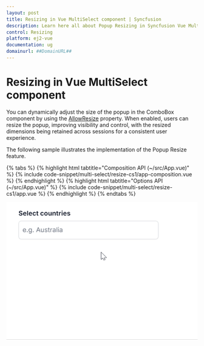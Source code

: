 ```yaml
---
layout: post
title: Resizing in Vue MultiSelect component | Syncfusion
description: Learn here all about Popup Resizing in Syncfusion Vue MultiSelect component of Syncfusion Essential JS 2 and more.
control: Resizing
platform: ej2-vue
documentation: ug
domainurl: ##DomainURL##
---
```


# Resizing in Vue MultiSelect component

You can dynamically adjust the size of the popup in the ComboBox component by using the [AllowResize](https://ej2.syncfusion.com/vue/documentation/api/multi-select/#allowresize)  property. When enabled, users can resize the popup, improving visibility and control, with the resized dimensions being retained across sessions for a consistent user experience.

The following sample illustrates the implementation of the Popup Resize feature.

{% tabs %}
{% highlight html tabtitle="Composition API (~/src/App.vue)" %}
{% include code-snippet/multi-select/resize-cs1/app-composition.vue %}
{% endhighlight %}
{% highlight html tabtitle="Options API (~/src/App.vue)" %}
{% include code-snippet/multi-select/resize-cs1/app.vue %}
{% endhighlight %}
{% endtabs %}
        


![Resizing in MultiSelect Component](../images/multiselect-resize.gif)